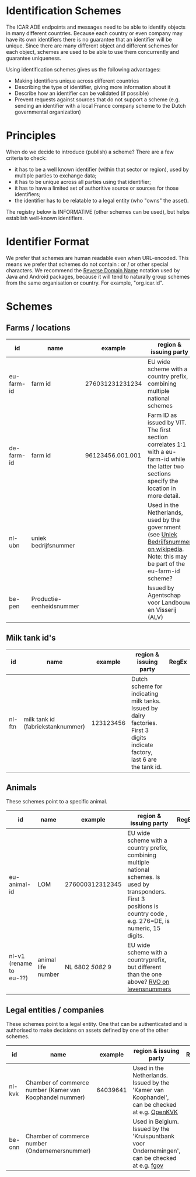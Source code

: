 # Identification Schemes
The ICAR ADE endpoints and messages need to be able to identify objects in many different countries. Because each country or even company may have its own identifiers there is no guarantee that an identifier will be unique. Since there are many different object and different schemes for each object, schemes are used to be able to use them concurrently and guarantee uniqueness.

Using identification schemes gives us the following advantages:
* Making identifiers unique across different countries
* Describing the type of identifier, giving more information about it
* Describe how an identifier can be validated (if possible)
* Prevent requests against sources that do not support a scheme (e.g. sending an identifier with a local France company scheme to the Dutch governmental organization)

# Principles

When do we decide to introduce (publish) a scheme? There are a few criteria to check:

* it has to be a well known identifier (within that sector or region), used by multiple parties to exchange data;
* it has to be unique across all parties using that identifier;
* it has to have a limited set of authoritive source or sources for those identifiers;
* the identifier has to be relatable to a legal entity (who "owns" the asset). 

The registry below is INFORMATIVE (other schemes can be used), but helps establish well-known identifiers.
 
# Identifier Format
We prefer that schemes are human readable even when URL-encoded. This means we prefer that schemes do not contain : or / or other special characters. We recommend the [Reverse Domain Name](https://en.wikipedia.org/wiki/Reverse_domain_name_notation) notation used by Java and Android packages, because it will tend to naturally group schemes from the same organisation or country. For example, "org.icar.id".

# Schemes

## Farms / locations

| id  | name  | example| region & issuing party  | RegEx |
|---|---|---|---|---|
| eu-farm-id  | farm id  |  276031231231234 | EU wide scheme with a country prefix, combining multiple national schemes | |
| de-farm-id  | farm id  | 96123456.001.001  |  Farm ID as issued by VIT. The first section correlates 1:1 with a eu-farm-id while the latter two sections specify the location in more detail. | |
| nl-ubn  | uniek bedrijfsnummer  |   | Used in the Netherlands, used by the government (see [Uniek Bedrijfsnummer on wikipedia](https://nl.wikipedia.org/wiki/Uniek_Bedrijfsnummer). Note: this may be part of the eu-farm-id scheme?  | |
| be-pen  | Productie-eenheidsnummer   |   | Issued by Agentschap voor Landbouw en Visserij (ALV) | |

## Milk tank id's
| id  | name  | example| region & issuing party  | RegEx | 
|---|---|---|---|---|
| nl-ftn  | milk tank id (fabriekstanknummer)  |  123123456 | Dutch scheme for indicating milk tanks. Issued by dairy factories. First 3 digits indicate factory, last 6 are the tank id. | |


## Animals
These schemes point to a specific animal.

| id  | name  | example| region & issuing party  | RegEx |
|---|---|---|---|---|
| eu-animal-id  | LOM  |  276000312312345 | EU wide scheme with a country prefix, combining multiple national schemes. Is used by transponders. First 3 positions is country code , e.g. 276=DE, is numeric, 15 digits. | |
| nl-v1 (rename to eu-??) | animal life number |NL 6802 *5082* 9 | EU wide scheme with a countryprefix, but different than the one above?  [RVO on levensnummers](http://www.rvo.nl/onderwerpen/agrarisch-ondernemen/dieren/dieren-registreren/runderen/oormerken-voor-runderen) | |

## Legal entities / companies

These schemes point to a legal entity. One that can be authenticated and is authorised to make decisions on assets defined by one of the other schemes.

| id  | name  | example| region & issuing party  | RegEx |
|---|---|---|---|---|
| nl-kvk | Chamber of commerce number (Kamer van Koophandel nummer) |64039641 | Used in the Netherlands. Issued by the 'Kamer van Koophandel', can be checked at e.g. [OpenKVK](www.openkvk.nl) | |
| be-onn | Chamber of commerce number (Ondernemersnummer) | | Used in Belgium. Issued by the 'Kruispuntbank voor Ondernemingen', can be checked at e.g. [fgov](https://kbopub.economie.fgov.be/kbopub/zoeknummerform.html?lang=nl) | |

